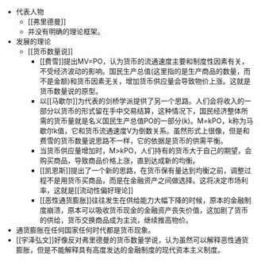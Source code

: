 - 代表人物
    - [[弗里德曼]]
    - 并没有明确的理论框架。
- 发展的理论
    - [[货币数量说]]
        - [[费雪]]提出MV=PO，认为货币的流通速度主要和制度性因素有关，不受经济波动的影响。国民生产总值(这里指的是生产商品的数量，而不是金额)和货币因素无关，增加货币供应量会导致物价上涨。这就是货币数量说的原型。
        - 以[[马歇尔]]为代表的剑桥学派提供了另一个思路。人们会将收入的一部分以货币的形式留在手中交易结算，这种情况下，国民经济整体所需的货币量就是名义国民生产总值PO的一部分(k)。M=kPO，k称为马歇尔k值，它和货币流通速度V为倒数关系。虽然形式上很像，但是和费雪的货币数量说思路不一样，它的依据是货币的供需平衡。
        - 当货币供应量增加时，M>kPO，人们持有的货币大于自己的期望，会购买商品，导致商品价格上涨，直到达成新的均衡。
        - [[凯恩斯]]提出了一个新的思路，在货币保有量达到均衡之前，调整过程不是用货币买商品，而是在金融资产之间做选择。这将决定市场利率，这就是[[流动性偏好理论]]
        - [[恶性通货膨胀]]往往发生在供给能力大幅下降的时候，原本的金融制度崩溃，原本可以吸收货币现金的金融资产丧失价值，这加剧了货币的供给，货币交换商品成为主流，继续推高物价。
- 通货膨胀在任何国家任何时代都是货币现象。
- [[宇泽弘文]]好像反对弗里德曼的货币数量学说，认为虽然可以解释恶性通货膨胀，但是不能解释具有高度发达的金融制度的现代资本主义制度。
